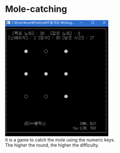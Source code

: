 # Mole-catching
![](main.png)  
It is a game to catch the mole using the numeric keys.  
The higher the round, the higher the difficulty.
